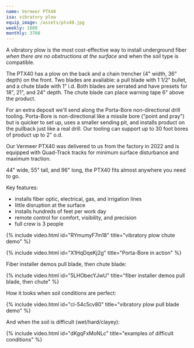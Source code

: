 ```yaml
---
name: Vermeer PTX40
isa: vibratory plow
equip_image: /assets/ptx40.jpg
weekly: 1600
monthly: 3700
---
```


A vibratory plow is the most cost-effective way to install underground
fiber *when there are no obstructions at the surface* and when the
soil type is compatible.

The PTX40 has a plow on the back and a chain trencher (4" width, 36"
depth) on the front. Two blades are available: a pull blade with 1
1/2" bullet, and a chute blade with 1" i.d. Both blades are serrated
and have presets for 18", 21", and 24" depth. The chute blade can
place warning tape 6" above the product.

For an extra deposit we'll send along the Porta-Bore non-directional
drill tooling. Porta-Bore is non-directional like a missile bore
("point and pray") but is quicker to set up, uses a smaller sending
pit, and installs product on the pullback just like a real drill. Our
tooling can support up to 30 foot bores of product up to 2" o.d.

Our Vermeer PTX40 was delivered to us from the factory in 2022 and is
equipped with Quad-Track tracks for minimum surface disturbance and
maximum traction.

44" wide, 55" tall, and 96" long, the PTX40 fits almost anywhere you need to go.

Key features:

* installs fiber optic, electrical, gas, and irrigation lines
* little disruption at the surface
* installs hundreds of feet per work day
* remote control for comfort, visibility, and precision
* full crew is 3 people

{% include video.html id="RYmumyF7m18" title="vibratory plow chute demo" %}

{% include video.html id="X1HqDqeKj2g" title="Porta-Bore in action" %}

Fiber installer demos pull blade, then chute blade:

{% include video.html id="5LHObecYJwU" title="fiber installer demos pull blade, then chute" %}

How it looks when soil conditions are perfect:

{% include video.html id="cl-54c5cv80" title="vibratory plow pull blade demo" %}

And when the soil is difficult (wet/hard/clayey):

{% include video.html id="dKgqFxMoNLc" title="examples of difficult conditions" %}

